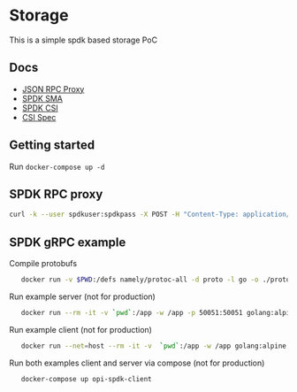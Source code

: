 # Storage

This is a simple spdk based storage PoC

## Docs

* [JSON RPC Proxy](https://spdk.io/doc/jsonrpc_proxy.html)
* [SPDK SMA](https://github.com/spdk/spdk/tree/master/python/spdk/sma)
* [SPDK CSI](https://github.com/spdk/spdk-csi/blob/master/deploy/spdk/Dockerfile)
* [CSI Spec](https://github.com/container-storage-interface/spec/blob/master/spec.md)

## Getting started

Run `docker-compose up -d`

## SPDK RPC proxy

```bash
curl -k --user spdkuser:spdkpass -X POST -H "Content-Type: application/json" -d '{"id": 1, "method": "bdev_get_bdevs", "params": {"name": "Malloc0"}}' http://127.0.0.1:9009/
```

## SPDK gRPC example

Compile protobufs

```bash
   docker run -v $PWD:/defs namely/protoc-all -d proto -l go -o ./proto/  --go-source-relative
```

Run example server (not for production)

```bash
   docker run --rm -it -v `pwd`:/app -w /app -p 50051:50051 golang:alpine go run server.go
```

Run example client (not for production)

```bash
   docker run --net=host --rm -it -v  `pwd`:/app -w /app golang:alpine go run client.go
```

Run both examples client and server via compose (not for production)

```bash
   docker-compose up opi-spdk-client
```
